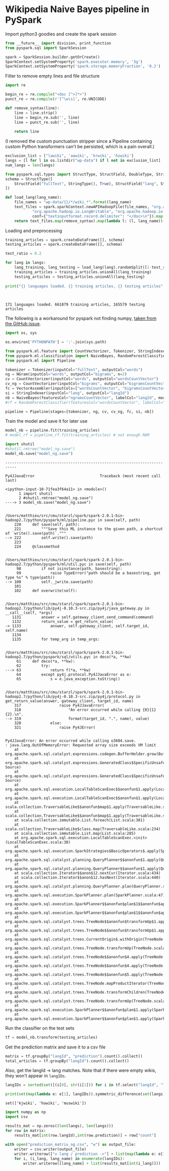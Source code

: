 
# Wikipedia Naive Bayes pipeline in PySpark



Import python3 goodies and create the spark session


```python
from __future__ import division, print_function
from pyspark.sql import SparkSession

spark = SparkSession.builder.getOrCreate()
SparkContext.setSystemProperty('spark.executor.memory', '3g')
SparkContext.setSystemProperty('spark.storage.memoryFraction', '0.2')
```

Filter to remove empty lines and file structure


```python
import re

begin_re = re.compile("<doc [^>]*>")
punct_re = re.compile(r'[^\w\s]', re.UNICODE)

def remove_syntax(line):
    line = line.strip()
    line = begin_re.sub('', line)
    line = punct_re.sub('', line)
    
    return line
```

(I removed the custom punctuation stripper since a Pipeline containing custom Python transformers can't be persisted, which is a pain overall.)


```python
exclusion_list = ["lawiki", 'aawiki', 'krwiki', 'hzwiki']
langs = [l for l in os.listdir("wp-data") if l not in exclusion_list]
num_langs = len(langs)
```


```python
from pyspark.sql.types import StructType, StructField, DoubleType, StringType
schema = StructType([
    StructField("fullText", StringType(), True), StructField("lang", StringType(), False)
])

def load_lang(lang_name):
    file_names = "wp-data/{}/*/wiki_*".format(lang_name)
    text_files = spark.sparkContext.newAPIHadoopFile(file_names, "org.apache.hadoop.mapreduce.lib.input.TextInputFormat",
            "org.apache.hadoop.io.LongWritable", "org.apache.hadoop.io.Text",
            conf={"textinputformat.record.delimiter": "</doc>\n"}).map(lambda l:l[1])
    return text_files.map(remove_syntax).map(lambda l: (l, lang_name)).toDF(schema)
```

Loading and preprocessing


```python
training_articles = spark.createDataFrame([], schema)
testing_articles = spark.createDataFrame([], schema)

test_ratio = 0.2

for lang in langs:
    lang_training, lang_testing = load_lang(lang).randomSplit([1-test_ratio, test_ratio])
    training_articles = training_articles.unionAll(lang_training)
    testing_articles = testing_articles.unionAll(lang_testing)
    
print("{} languages loaded. {} training articles, {} testing articles".format(len(langs),
                                                                              training_articles.count(),
                                                                              testing_articles.count()))
```

    171 languages loaded. 661879 training articles, 165579 testing articles


The following is a workaround for pyspark not finding numpy, [taken from the GitHub issue](https://github.com/jupyter/docker-stacks/issues/109).


```python
import os, sys

os.environ['PYTHONPATH'] = ':'.join(sys.path)
```


```python
from pyspark.ml.feature import CountVectorizer, Tokenizer, StringIndexer, NGram, VectorAssembler
from pyspark.ml.classification import NaiveBayes, RandomForestClassifier
from pyspark.ml import Pipeline  

tokenizer = Tokenizer(inputCol="fullText", outputCol="words")
ng = NGram(inputCol="words", outputCol="bigrams", n=2)
cv = CountVectorizer(inputCol="words", outputCol="wordsCountVector")
cv_ng = CountVectorizer(inputCol="bigrams", outputCol="bigramsCountVector")
fc = VectorAssembler(inputCols=["wordsCountVector", "bigramsCountVector"], outputCol="ngramsCountVector")
si = StringIndexer(inputCol="lang", outputCol="langId")
nb = NaiveBayes(featuresCol="ngramsCountVector", labelCol="langId", modelType="multinomial")
#rf = RandomForestClassifier(featuresCol="wordsCountVector", labelCol="langId")

pipeline = Pipeline(stages=[tokenizer, ng, cv, cv_ng, fc, si, nb])
```

Train the model and save it for later use


```python
model_nb = pipeline.fit(training_articles)
# model_rf = pipeline_rf.fit(training_articles) # not enough RAM
```


```python
import shutil
#shutil.rmtree("model_ng.save")
model_nb.save("model_ng.save")
```


    ---------------------------------------------------------------------------

    Py4JJavaError                             Traceback (most recent call last)

    <ipython-input-10-71fea3f64a11> in <module>()
          1 import shutil
          2 #shutil.rmtree("model_ng.save")
    ----> 3 model_nb.save("model_ng.save")
    

    /Users/matthieu/src/cmu/starzl/spark/spark-2.0.1-bin-hadoop2.7/python/pyspark/ml/pipeline.pyc in save(self, path)
        220     def save(self, path):
        221         """Save this ML instance to the given path, a shortcut of `write().save(path)`."""
    --> 222         self.write().save(path)
        223 
        224     @classmethod


    /Users/matthieu/src/cmu/starzl/spark/spark-2.0.1-bin-hadoop2.7/python/pyspark/ml/util.pyc in save(self, path)
         98         if not isinstance(path, basestring):
         99             raise TypeError("path should be a basestring, got type %s" % type(path))
    --> 100         self._jwrite.save(path)
        101 
        102     def overwrite(self):


    /Users/matthieu/src/cmu/starzl/spark/spark-2.0.1-bin-hadoop2.7/python/lib/py4j-0.10.3-src.zip/py4j/java_gateway.py in __call__(self, *args)
       1131         answer = self.gateway_client.send_command(command)
       1132         return_value = get_return_value(
    -> 1133             answer, self.gateway_client, self.target_id, self.name)
       1134 
       1135         for temp_arg in temp_args:


    /Users/matthieu/src/cmu/starzl/spark/spark-2.0.1-bin-hadoop2.7/python/pyspark/sql/utils.pyc in deco(*a, **kw)
         61     def deco(*a, **kw):
         62         try:
    ---> 63             return f(*a, **kw)
         64         except py4j.protocol.Py4JJavaError as e:
         65             s = e.java_exception.toString()


    /Users/matthieu/src/cmu/starzl/spark/spark-2.0.1-bin-hadoop2.7/python/lib/py4j-0.10.3-src.zip/py4j/protocol.py in get_return_value(answer, gateway_client, target_id, name)
        317                 raise Py4JJavaError(
        318                     "An error occurred while calling {0}{1}{2}.\n".
    --> 319                     format(target_id, ".", name), value)
        320             else:
        321                 raise Py4JError(


    Py4JJavaError: An error occurred while calling o3604.save.
    : java.lang.OutOfMemoryError: Requested array size exceeds VM limit
    	at org.apache.spark.sql.catalyst.expressions.codegen.BufferHolder.grow(BufferHolder.java:73)
    	at org.apache.spark.sql.catalyst.expressions.GeneratedClass$SpecificUnsafeProjection.apply1_2$(Unknown Source)
    	at org.apache.spark.sql.catalyst.expressions.GeneratedClass$SpecificUnsafeProjection.apply(Unknown Source)
    	at org.apache.spark.sql.execution.LocalTableScanExec$$anonfun$1.apply(LocalTableScanExec.scala:38)
    	at org.apache.spark.sql.execution.LocalTableScanExec$$anonfun$1.apply(LocalTableScanExec.scala:38)
    	at scala.collection.TraversableLike$$anonfun$map$1.apply(TraversableLike.scala:234)
    	at scala.collection.TraversableLike$$anonfun$map$1.apply(TraversableLike.scala:234)
    	at scala.collection.immutable.List.foreach(List.scala:381)
    	at scala.collection.TraversableLike$class.map(TraversableLike.scala:234)
    	at scala.collection.immutable.List.map(List.scala:285)
    	at org.apache.spark.sql.execution.LocalTableScanExec.<init>(LocalTableScanExec.scala:38)
    	at org.apache.spark.sql.execution.SparkStrategies$BasicOperators$.apply(SparkStrategies.scala:393)
    	at org.apache.spark.sql.catalyst.planning.QueryPlanner$$anonfun$1.apply(QueryPlanner.scala:60)
    	at org.apache.spark.sql.catalyst.planning.QueryPlanner$$anonfun$1.apply(QueryPlanner.scala:60)
    	at scala.collection.Iterator$$anon$12.nextCur(Iterator.scala:434)
    	at scala.collection.Iterator$$anon$12.hasNext(Iterator.scala:440)
    	at org.apache.spark.sql.catalyst.planning.QueryPlanner.plan(QueryPlanner.scala:61)
    	at org.apache.spark.sql.execution.SparkPlanner.plan(SparkPlanner.scala:47)
    	at org.apache.spark.sql.execution.SparkPlanner$$anonfun$plan$1$$anonfun$apply$1.applyOrElse(SparkPlanner.scala:51)
    	at org.apache.spark.sql.execution.SparkPlanner$$anonfun$plan$1$$anonfun$apply$1.applyOrElse(SparkPlanner.scala:48)
    	at org.apache.spark.sql.catalyst.trees.TreeNode$$anonfun$transformUp$1.apply(TreeNode.scala:301)
    	at org.apache.spark.sql.catalyst.trees.TreeNode$$anonfun$transformUp$1.apply(TreeNode.scala:301)
    	at org.apache.spark.sql.catalyst.trees.CurrentOrigin$.withOrigin(TreeNode.scala:69)
    	at org.apache.spark.sql.catalyst.trees.TreeNode.transformUp(TreeNode.scala:300)
    	at org.apache.spark.sql.catalyst.trees.TreeNode$$anonfun$4.apply(TreeNode.scala:298)
    	at org.apache.spark.sql.catalyst.trees.TreeNode$$anonfun$4.apply(TreeNode.scala:298)
    	at org.apache.spark.sql.catalyst.trees.TreeNode$$anonfun$5.apply(TreeNode.scala:321)
    	at org.apache.spark.sql.catalyst.trees.TreeNode.mapProductIterator(TreeNode.scala:179)
    	at org.apache.spark.sql.catalyst.trees.TreeNode.transformChildren(TreeNode.scala:319)
    	at org.apache.spark.sql.catalyst.trees.TreeNode.transformUp(TreeNode.scala:298)
    	at org.apache.spark.sql.execution.SparkPlanner$$anonfun$plan$1.apply(SparkPlanner.scala:48)
    	at org.apache.spark.sql.execution.SparkPlanner$$anonfun$plan$1.apply(SparkPlanner.scala:48)



Run the classifier on the test sets


```python
tf = model_nb.transform(testing_articles)
```

Get the prediction matrix and save it to a csv file


```python
matrix = tf.groupBy("langId", "prediction").count().collect()
total_articles = tf.groupBy("langId").count().collect()
```

Also, get the langId -> lang matches. Note that if there were empty wikis, they won't appear in `langIDs`.


```python
langIDs = sorted(set([(i[0], str(i[1])) for i in tf.select("langId", "lang").collect()]), key=lambda x: x[0])
```


```python
print(set(map(lambda e: e[1], langIDs)).symmetric_difference(set(langs)))
```

    set(['kjwiki', 'howiki', 'muswiki'])



```python
import numpy as np
import csv

results_mat = np.zeros((len(langs), len(langs)))
for row in matrix:
    results_mat[int(row.langId),int(row.prediction)] = row["count"]
        
with open("prediction_matrix_ng.csv", "w") as output_file:
    writer = csv.writer(output_file)
    writer.writerow(["v lang / prediction ->"] + list(map(lambda e: e[1], langIDs)))
    for i, (i_lang, lang_name) in enumerate(langIDs):
        writer.writerow([lang_name] + list(results_mat[int(i_lang)]))
```


```python

```
